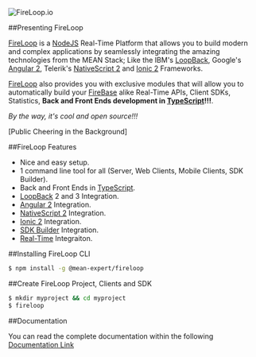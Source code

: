 ![FireLoop.io](https://storage.googleapis.com/mean-expert-images/fireloop-logo.png)

##Presenting FireLoop

[FireLoop] is a [NodeJS] Real-Time Platform that allows you to build modern and complex applications by seamlessly integrating the amazing technologies from the MEAN Stack; Like the IBM's [LoopBack], Google's [Angular 2], Telerik's [NativeScript 2] and [Ionic 2] Frameworks.

[FireLoop] also provides you with exclusive modules that will allow you to automatically build your [FireBase] alike Real-Time APIs, Client SDKs, Statistics, **Back and Front Ends development in [TypeScript]!!!**.

*By the way, it's cool and open source!!!*

[Public Cheering in the Background]

##FireLoop Features

- Nice and easy setup.
- 1 command line tool for all (Server, Web Clients, Mobile Clients, SDK Builder).
- Back and Front Ends in [TypeScript].
- [LoopBack] 2 and 3 Integration.
- [Angular 2] Integration.
- [NativeScript 2] Integration.
- [Ionic 2] Integration.
- [SDK Builder] Integration.
- [Real-Time] Integraiton.

##Installing FireLoop CLI

````sh
$ npm install -g @mean-expert/fireloop
````

##Create FireLoop Project, Clients and SDK
````sh
$ mkdir myproject && cd myproject
$ fireloop
````

##Documentation

You can read the complete documentation within the following [Documentation Link](https://github.com/mean-expert-official/fireloop.io/wiki)


[NodeJS]: http://nodejs.org
[Horizon]: http://horizon.io/
[FireLoop]: http://fireloop.io
[FireLoop.io]: http://fireloop.io
[FireBase]: https://firebase.google.com/
[Google's FireBase]: https://firebase.google.com/
[NativeScript 2]: http://nativescript.org
[Ionic 2]: http://ionic.io
[Angular 2]: http://angular.io
[LoopBack]: http://loopback.io
[IBM's LoopBack Framework]: http://loopback.io
[LoopBack SDK Builder]: http://github.com/mean-expert-official/loopback-sdk-builder
[loopback-sdk-angular]: http://npmjs.org/package/loopback-sdk-angular
[loopback-component-pubsub]: http://npmjs.org/package/loopback-component-pubsub
[LoopBack Component Real-Time]: http://github.com/mean-expert-official/loopback-component-realtime
[TypeScript]: https://www.typescriptlang.org
[SDK Builder]: https://github.com/mean-expert-official/loopback-sdk-builder
[Real-Time]: https://github.com/mean-expert-official/loopback-component-realtime